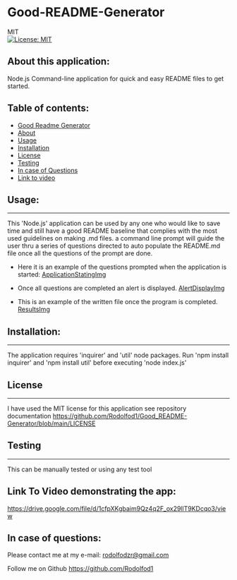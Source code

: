 # **Good-README-Generator**
MIT<br>[![License: MIT](https://img.shields.io/badge/License-MIT-yellow.svg)](https://opensource.org/licenses/MIT)

## About this application:
Node.js Command-line application  for quick and easy README files to get started.

## Table of contents:
* [Good Readme Generator](#good-readme-generator)
* [About](#about-this-application)
* [Usage](#usage)
* [Installation](#installation)
* [License](#license)
* [Testing](#special-testing-instructions)
* [In case of Questions](#in-case-of-questions)
* [Link to video](#link-to-video)

## Usage:
-----------
This 'Node.js' application can be used by any one who would like to save time and still have a good README baseline that complies with the most used guidelines on making .md files.
a command line prompt will guide the user thru a series of questions directed to auto populate the README.md file once all the questions of the prompt are done. 

- Here it is an example of the questions prompted when the application is started:
[ApplicationStatingImg](assets/promtingQuestions.jpg)

- Once all questions are completed an alert is displayed.
[AlertDisplayImg](assets/OnceisDone.jpg)

- This is an example of the written file once the program is completed. 
[ResultsImg](assets/Resultwritten.jpg)

## Installation:
-----------
The application requires 'inquirer' and 'util' node packages. 
Run 'npm install inquirer' and 'npm install util' before executing 'node index.js'

## License
-----------
I have used the MIT license for this application see repository documentation 
<https://github.com/Rodolfod1/Good_README-Generator/blob/main/LICENSE>

## Testing
----------
This can be manually tested or using any test tool

## Link To Video demonstrating the app:
<https://drive.google.com/file/d/1cfpXKgbaim9Qz4q2F_ox29llT9KDcqo3/view>

## In case of questions:
Please contact me at my e-mail: 
rodolfodzr@gmail.com

Follow me on Github
<https://github.com/Rodolfod1>




